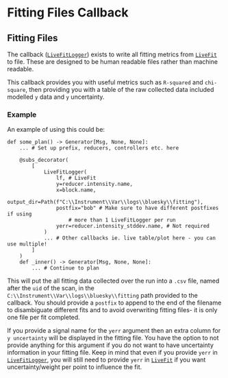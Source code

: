 # Fitting Files Callback
## Fitting Files

The callback ([`LiveFitLogger`](ibex_bluesky_core.callbacks.LiveFitLogger)) exists to write all fitting metrics from [`LiveFit`](ibex_bluesky_core.callbacks.LiveFit) to file. These are designed to be human readable files rather than machine readable.

This callback provides you with useful metrics such as `R-squared` and `chi-square`, then providing you with a table of the raw collected data included modelled `y` data and `y` uncertainty. 

### Example
An example of using this could be: 

```{code} python
def some_plan() -> Generator[Msg, None, None]:
    ... # Set up prefix, reducers, controllers etc. here

    @subs_decorator(
        [
            LiveFitLogger(
                lf, # LiveFit
                y=reducer.intensity.name,
                x=block.name,
                output_dir=Path(f"C:\\Instrument\\Var\\logs\\bluesky\\fitting"),
                postfix="bob" # Make sure to have different postfixes if using 
                    # more than 1 LiveFitLogger per run
                yerr=reducer.intensity_stddev.name, # Not required
            )
            ... # Other callbacks ie. live table/plot here - you can use multiple!
        ]
    )
    def _inner() -> Generator[Msg, None, None]:
        ... # Continue to plan
```

This will put the all fitting data collected over the run into a `.csv` file, named after the `uid` of the scan, in the `C:\\Instrument\\Var\\logs\\bluesky\\fitting` path provided to the callback. You should provide a `postfix` to append to the end of the filename to disambiguate different fits and to avoid overwriting fitting files- it is only one file per fit completed.

If you provide a signal name for the `yerr` argument then an extra column for `y uncertainty` will be displayed in the fitting file. You have the option to not provide anything for this argument if you do not want to have uncertainty information in your fitting file. Keep in mind that even if you provide `yerr` in [`LiveFitLogger`](ibex_bluesky_core.callbacks.LiveFitLogger), you will still need to provide `yerr` in [`LiveFit`](ibex_bluesky_core.callbacks.LiveFit) if you want uncertainty/weight per point to influence the fit. 
